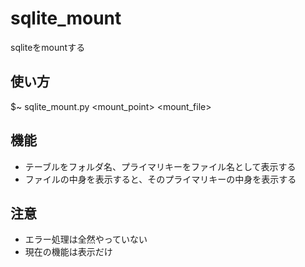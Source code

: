 # sqlite_mount
sqliteをmountする

## 使い方
$~ sqlite_mount.py <mount_point> <mount_file>

## 機能
* テーブルをフォルダ名、プライマリキーをファイル名として表示する
* ファイルの中身を表示すると、そのプライマリキーの中身を表示する

## 注意
* エラー処理は全然やっていない
* 現在の機能は表示だけ

